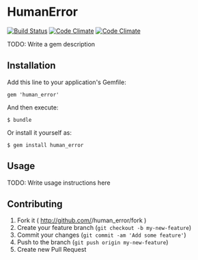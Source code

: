 # HumanError

[![Build Status](https://secure.travis-ci.org/thekompanee/human_error.png?branch=master)](http://travis-ci.org/thekompanee/human_error) [![Code Climate](https://codeclimate.com/github/thekompanee/human_error.png)](https://codeclimate.com/github/thekompanee/human_error) [![Code Climate](https://codeclimate.com/github/thekompanee/human_error/coverage.png)](https://codeclimate.com/github/thekompanee/human_error)

TODO: Write a gem description

## Installation

Add this line to your application's Gemfile:

    gem 'human_error'

And then execute:

    $ bundle

Or install it yourself as:

    $ gem install human_error

## Usage

TODO: Write usage instructions here

## Contributing

1. Fork it ( http://github.com/<my-github-username>/human_error/fork )
2. Create your feature branch (`git checkout -b my-new-feature`)
3. Commit your changes (`git commit -am 'Add some feature'`)
4. Push to the branch (`git push origin my-new-feature`)
5. Create new Pull Request
